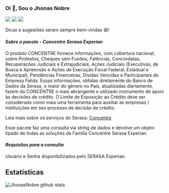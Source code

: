 ### Oi 👋, Sou o Jhonas Nobre

[![](https://img.shields.io/badge/-@jhonasboni-%231DA1F2?style=flat-square&logo=twitter&logoColor=ffffff)](https://twitter.com/jhonasboni)
[![](https://img.shields.io/badge/-@JhonasNobre-%23181717?style=flat-square&logo=github)](https://github.com/JhonasNobre)
[![](https://img.shields.io/badge/-Jhonas%20Nobre-blue?style=flat-square&logo=Linkedin&logoColor=white&link=https://www.linkedin.com/in/jonas-nobre-9990b3124/)](https://www.linkedin.com/in/jonas-nobre-9990b3124/)

Dicas e sugestões seram sempre bem-vindas 😄!

#### *Sobre o pacote - Concentre Serasa Experian*
O produto CONCENTRE fornece informações, com cobertura nacional, sobre Protestos, Cheques sem Fundos, Falências, Concordatas, Recuperações Judiciais e Extrajudiciais, Ações Judiciais (Executivas, de Busca e Apreensão e Ações de Execução Fiscal Federal, Estadual e Municipal), Pendências Financeiras, Dívidas Vencidas e Participantes de Empresa Falida. Essas informações, obtidas diretamente do Banco de Dados da Serasa, o maior do gênero no País, atualizadas diariamente, fazem do CONCENTRE o mais abrangente e utilizado instrumento de apoio às decisões de crédito.
O Limite de Exposição ao Crédito deve ser considerado como mais uma ferramenta para auxiliar as empresas / instituições em seu processo de decisão de crédito.

Leia mais sobre os serviços do Serasa:
[Concentre](https://www.serasaexperian.com.br/central-de-atendimento/solucoes-para-empresas/o-que-e-o-concentre/)

Esse pacote faz uma consulta via string de dados e devolve um objeto tipado de todas as soluções da Família Concentre Serasa Experian.

#### *Requisitos para a consulta*
Usuário e Senha disponibilizados pelo SERASA Experian.


## Estatísticas

![JhonasNobre github stats](https://github-readme-stats.vercel.app/api?username=JhonasNobre&show_icons=true&theme=dracula)
